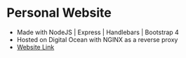 # Personal Website
* Made with NodeJS | Express | Handlebars | Bootstrap 4
* Hosted on Digital Ocean with NGINX as a reverse proxy
* [Website Link](https://www.tianyu.ninja "Terry Wang")
